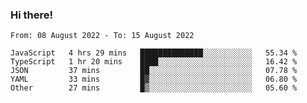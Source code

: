 ### Hi there!

<!--START_SECTION:waka-->

```text
From: 08 August 2022 - To: 15 August 2022

JavaScript   4 hrs 29 mins   ██████████████░░░░░░░░░░░   55.34 %
TypeScript   1 hr 20 mins    ████░░░░░░░░░░░░░░░░░░░░░   16.42 %
JSON         37 mins         ██░░░░░░░░░░░░░░░░░░░░░░░   07.78 %
YAML         33 mins         █▓░░░░░░░░░░░░░░░░░░░░░░░   06.80 %
Other        27 mins         █▒░░░░░░░░░░░░░░░░░░░░░░░   05.60 %
```

<!--END_SECTION:waka-->
